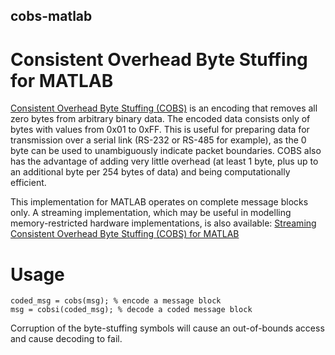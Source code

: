 ## cobs-matlab
# Consistent Overhead Byte Stuffing for MATLAB

[Consistent Overhead Byte Stuffing (COBS)](http://en.wikipedia.org/wiki/Consistent_Overhead_Byte_Stuffing) is an encoding that removes all zero bytes from arbitrary binary data. The encoded data consists only of bytes with values from 0x01 to 0xFF. This is useful for preparing data for transmission over a serial link (RS-232 or RS-485 for example), as the 0 byte can be used to unambiguously indicate packet boundaries. COBS also has the advantage of adding very little overhead (at least 1 byte, plus up to an additional byte per 254 bytes of data) and being computationally efficient.

This implementation for MATLAB operates on complete message blocks only. A streaming implementation, which may be useful in modelling memory-restricted hardware implementations, is also available: [Streaming Consistent Overhead Byte Stuffing (COBS) for MATLAB](https://github.com/phyrwork/cobss-matlab)

# Usage

	coded_msg = cobs(msg); % encode a message block
	msg = cobsi(coded_msg); % decode a coded message block

Corruption of the byte-stuffing symbols will cause an out-of-bounds access and cause decoding to fail.